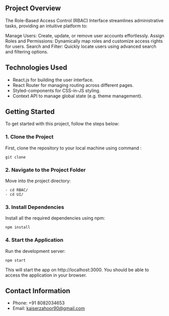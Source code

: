 ## Project Overview

The Role-Based Access Control (RBAC) Interface streamlines administrative tasks, providing an intuitive platform to:

Manage Users: Create, update, or remove user accounts effortlessly.
Assign Roles and Permissions: Dynamically map roles and customize access rights for users.
Search and Filter: Quickly locate users using advanced search and filtering options.


## Technologies Used

- React.js for building the user interface.
- React Router for managing routing across different pages.
- Styled-components for CSS-in-JS styling.
- Context API to manage global state (e.g. theme management).

## Getting Started

To get started with this project, follow the steps below:

### 1. Clone the Project 
   First, clone the repository to your local machine using command :
     
    git clone 
        


### 2. Navigate to the Project Folder
   Move into the project directory:

    - cd RBAC/ 
    - cd UI/   


### 3. Install Dependencies
   Install all the required dependencies using npm:

    npm install
  
### 4. Start the Application
   Run the development server:

    npm start


This will start the app on http://localhost:3000. You should be able to access the application in your browser.

## Contact Information

- Phone: +91 8082034653 
- Email: kaiserzahoor90@gmail.com


